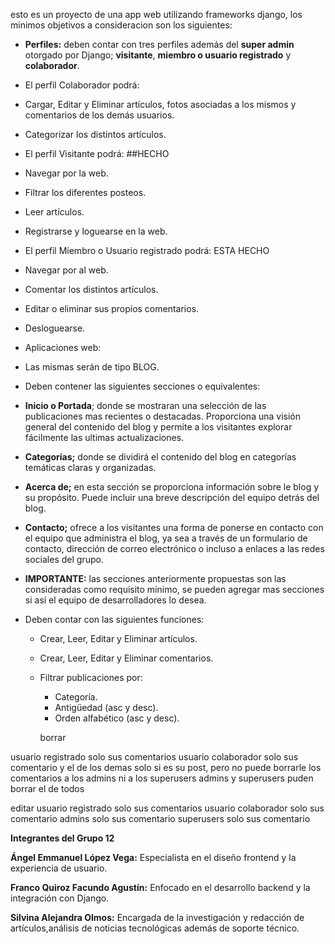 esto es un proyecto de una app web utilizando frameworks django, los minimos objetivos a consideracion son los siguientes:
- **Perfiles:** deben contar con tres perfiles además del **super admin** otorgado por Django; **visitante**, **miembro o usuario registrado** y **colaborador**.

- El perfil Colaborador podrá:
- Cargar, Editar y Eliminar artículos, fotos asociadas a los mismos y comentarios de los demás usuarios.
- Categorizar los distintos artículos.

- El perfil Visitante podrá:  ##HECHO
- Navegar por la web.
- Filtrar los diferentes posteos.
- Leer artículos.
- Registrarse y loguearse en la web.

- El perfil Miembro o Usuario registrado podrá: ESTA HECHO
- Navegar por al web.
- Comentar los distintos artículos.
- Editar o eliminar sus propios comentarios.
- Desloguearse.

- Aplicaciones web:
- Las mismas serán de tipo BLOG.
- Deben contener las siguientes secciones o equivalentes:
- **Inicio o Portada**; donde se mostraran una selección de las publicaciones mas recientes o destacadas. 
    Proporciona una visión general del contenido del blog y permite a los visitantes explorar fácilmente las ultimas actualizaciones.

- **Categorías;** donde se dividirá el contenido del blog en categorías temáticas claras y organizadas.

- **Acerca de;** en esta sección se proporciona información sobre le blog y su propósito. Puede incluir una breve descripción del equipo detrás del blog.

- **Contacto;** ofrece a los visitantes una forma de ponerse en contacto con el equipo que administra el blog, ya sea a través de un formulario de contacto,
    dirección de correo electrónico o incluso a enlaces a las redes sociales del grupo.

- **IMPORTANTE:** las secciones anteriormente propuestas son las consideradas como requisito mínimo, se pueden agregar mas secciones si así 
    el equipo de desarrolladores lo desea.

- Deben contar con las siguientes funciones:
    - Crear, Leer, Editar y Eliminar artículos.
    - Crear, Leer, Editar y Eliminar comentarios.
    - Filtrar publicaciones por:
        - Categoría.
        - Antigüedad (asc y desc).
        - Orden alfabético (asc y desc).


        borrar
        
usuario registrado solo sus comentarios
usuario colaborador solo sus comentario y el de los demas solo si es su post, pero no puede borrarle los comentarios a los admins ni a los superusers
admins y superusers puden borrar el de todos

editar
usuario registrado solo sus comentarios
usuario colaborador solo sus comentario
admins solo sus comentario
superusers solo sus comentario

**Integrantes del Grupo 12**

**Ángel Emmanuel López Vega:** Especialista en el diseño frontend y la experiencia de usuario.

**Franco Quiroz Facundo Agustín:** Enfocado en el desarrollo backend y la integración con Django.

**Silvina Alejandra Olmos:** Encargada de la investigación y redacción de artículos,análisis de noticias tecnológicas además de soporte técnico.
              
